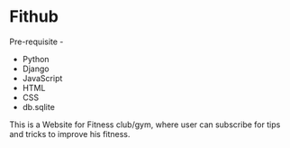 # Fithub

Pre-requisite - 
- Python
- Django
- JavaScript
- HTML
- CSS
- db.sqlite

This is a Website for Fitness club/gym, where user can subscribe for tips and tricks to improve his fitness. 
